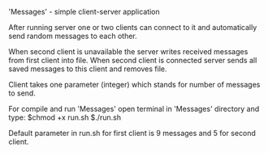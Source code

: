 'Messages' - simple client-server application

After running server one or two clients can connect to
it and automatically send random messages to each other.

When second client is unavailable the server 
writes received messages from first client into file.
When second client is connected server sends all saved
messages to this client and removes file.

Client takes one parameter (integer) which stands for number of messages to send.

For compile and run 'Messages' open terminal in 'Messages' directory and type:
$chmod +x run.sh
$./run.sh

Default parameter in run.sh for first client is 9 messages and 5 for second client.

